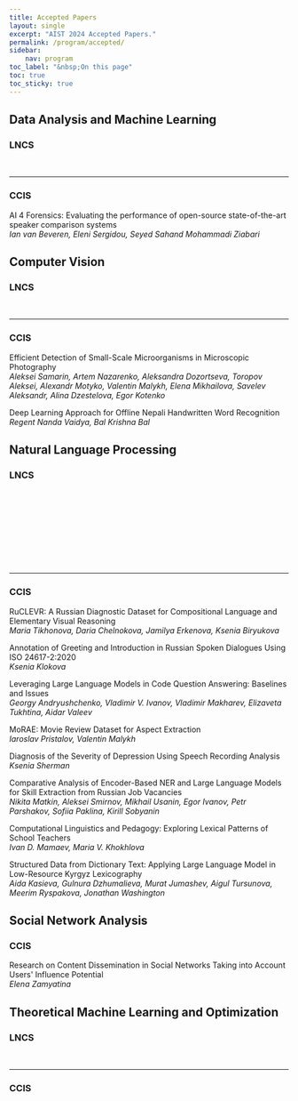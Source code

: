```yaml
---
title: Accepted Papers
layout: single
excerpt: "AIST 2024 Accepted Papers."
permalink: /program/accepted/
sidebar: 
    nav: program
toc_label: "&nbsp;On this page"
toc: true
toc_sticky: true
---
```


## Data Analysis and Machine Learning

### LNCS

<br/>
<i></i>

---------------------------------------------

### CCIS

AI 4 Forensics: Evaluating the performance of open-source state-of-the-art speaker comparison systems<br/>
<i>Ian van Beveren, Eleni Sergidou, Seyed Sahand Mohammadi Ziabari</i>

## Computer Vision

### LNCS

<br/>
<i></i>

---------------------------------------------

### CCIS

Efficient Detection of Small-Scale Microorganisms in Microscopic Photography<br/>
<i>Aleksei Samarin, Artem Nazarenko, Aleksandra Dozortseva, Toropov Aleksei, Alexandr Motyko, Valentin Malykh, Elena Mikhailova, Savelev Aleksandr, Alina Dzestelova, Egor Kotenko</i>

Deep Learning Approach for Offline Nepali Handwritten Word Recognition<br/>
<i>Regent Nanda Vaidya, Bal Krishna Bal</i>

## Natural Language Processing

### LNCS

<br/>
<i></i>

<br/>
<i></i>

<br/>
<i></i>

<br/>
<i></i>

<br/>
<i></i>

<br/>
<i></i>

<br/>
<i></i>

<br/>
<i></i>

---------------------------------------------

### CCIS

RuCLEVR: A Russian Diagnostic Dataset for Compositional Language and Elementary Visual Reasoning<br/>
<i>Maria Tikhonova, Daria Chelnokova, Jamilya Erkenova, Ksenia Biryukova</i>

Annotation of Greeting and Introduction in Russian Spoken Dialogues Using ISO 24617-2:2020<br/>
<i>Ksenia Klokova</i>

Leveraging Large Language Models in Code Question Answering: Baselines and Issues<br/>
<i>Georgy Andryushchenko, Vladimir V. Ivanov, Vladimir Makharev, Elizaveta Tukhtina, Aidar Valeev</i>

MoRAE: Movie Review Dataset for Aspect Extraction<br/>
<i>Iaroslav Pristalov, Valentin Malykh</i>

Diagnosis of the Severity of Depression Using Speech Recording Analysis<br/>
<i>Ksenia Sherman</i>

Comparative Analysis of Encoder-Based NER and Large Language Models for Skill Extraction from Russian Job Vacancies<br/>
<i>Nikita Matkin, Aleksei Smirnov, Mikhail Usanin, Egor Ivanov, Petr Parshakov, Sofiia Paklina, Kirill Sobyanin</i>

Computational Linguistics and Pedagogy: Exploring Lexical Patterns of School Teachers<br/>
<i>Ivan D. Mamaev, Maria V. Khokhlova</i>

Structured Data from Dictionary Text: Applying Large Language Model in Low-Resource Kyrgyz Lexicography<br/>
<i>Aida Kasieva, Gulnura Dzhumalieva, Murat Jumashev, Aigul Tursunova, Meerim Ryspakova, Jonathan Washington</i>


## Social Network Analysis

### CCIS

Research on Content Dissemination in Social Networks Taking into Account Users' Influence Potential<br/>
<i>Elena Zamyatina</i>


## Theoretical Machine Learning and Optimization

### LNCS

<br/>
<i></i>

---------------------------------------------

### CCIS

<br/>
<i></i>

